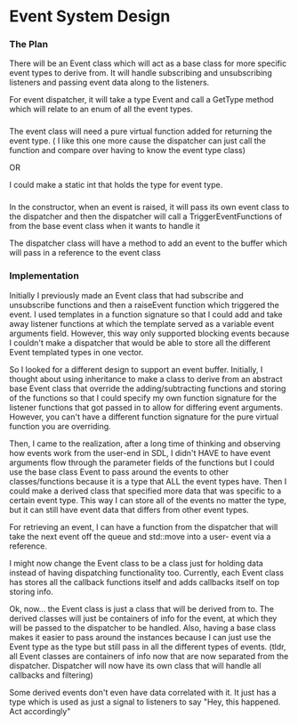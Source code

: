 # Event System Design



### The Plan

There will be an Event class which will act as a base class for more specific event types to derive from. It will handle subscribing 
and unsubscribing listeners and passing event data along to the listeners.

For event dispatcher, it will take a type Event and call a GetType method which 
will relate to an enum of all the event types.
###
The event class will need a pure virtual function added for returning the event type.
( I like this one more cause the dispatcher can just call the function and compare over having to know the event type class)

OR

I could make a static int that holds the type for event type.
###
In the constructor, when an event is raised, it will pass its own event class to the dispatcher 
and then the dispatcher will call a TriggerEventFunctions of from the base event class when it wants 
to handle it


The dispatcher class will have a method to add an event to the buffer which will pass in a reference to the event class



### Implementation

Initially I previously made an Event class that had subscribe and unsubscribe functions and then a raiseEvent function which triggered the
event. I used templates in a function signature so that I could add and take away listener functions at which the template served as a 
variable event arguments field. However, this way only supported blocking events because I couldn't make a dispatcher that would be able
to store all the different Event templated types in one vector.

So I looked for a different design to support an event buffer. Initially, I thought about using inheritance to make a class to derive from an
abstract base Event class that override the adding/subtracting functions and storing of the functions so that I could specify my own function 
signature for the listener functions that got passed in to allow for differing event arguments. However, you can't have a different 
function signature for the pure virtual function you are overriding. 

Then, I came to the realization, after a long time of thinking and observing how events work from the user-end in SDL, I didn't HAVE to 
have event arguments flow through the parameter fields of the functions but I could use the base class Event to pass around the events 
to other classes/functions because it is a type that ALL the event types have. Then I could make a derived class that specified more
data that was specific to a certain event type. This way I can store all of the events no matter the type, but it can still have event data 
that differs from other event types.

For retrieving an event, I can have a function from the dispatcher that will take the next event off the queue and std::move into a
user- event via a reference.

I might now change the Event class to be a class just for holding data instead of having dispatching functionality too. Currently, each Event class
has stores all the callback functions itself and adds callbacks itself on top storing info.

Ok, now... the Event class is just a class that will be derived from to. The derived classes will just be containers of info for the event, at which
they will be passed to the dispatcher to be handled. Also, having a base class makes it easier to pass around the instances because
I can just use the Event type as the type but still pass in all the different types of events. (tldr, all Event classes are containers of info
now that are now separated from the dispatcher. Dispatcher will now have its own class that will handle all callbacks and filtering) 

Some derived events don't even have data correlated with it. It just has a type which is used as just a signal to listeners to 
say "Hey, this happened. Act accordingly"